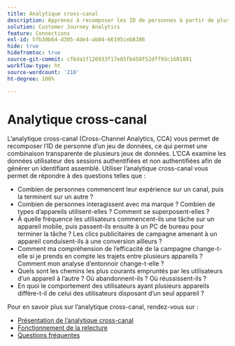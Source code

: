 ```yaml
---
title: Analytique cross-canal
description: Apprenez à recomposer les ID de personnes à partir de plusieurs jeux de données pour regrouper les personnes.
solution: Customer Journey Analytics
feature: Connections
exl-id: 5fb30b64-d305-4de4-ab84-66195ceb8386
hide: true
hidefromtoc: true
source-git-commit: cf6da1f126933f17e05fb458f52dff93c1601891
workflow-type: ht
source-wordcount: '210'
ht-degree: 100%

---
```


# Analytique cross-canal

L’analytique cross-canal (Cross-Channel Analytics, CCA) vous permet de recomposer l’ID de personne d’un jeu de données, ce qui permet une combinaison transparente de plusieurs jeux de données. L’CCA examine les données utilisateur des sessions authentifiées et non authentifiées afin de générer un identifiant assemblé. Utiliser l’analytique cross-canal vous permet de répondre à des questions telles que :

* Combien de personnes commencent leur expérience sur un canal, puis la terminent sur un autre ?
* Combien de personnes interagissent avec ma marque ? Combien de types d’appareils utilisent-elles ? Comment se superposent-elles ?
* À quelle fréquence les utilisateurs commencent-ils une tâche sur un appareil mobile, puis passent-ils ensuite à un PC de bureau pour terminer la tâche ? Les clics publicitaires de campagne amenant à un appareil conduisent-ils à une conversion ailleurs ?
* Comment ma compréhension de l’efficacité de la campagne change-t-elle si je prends en compte les trajets entre plusieurs appareils ? Comment mon analyse d’entonnoir change-t-elle ?
* Quels sont les chemins les plus courants empruntés par les utilisateurs d’un appareil à l’autre ? Où abandonnent-ils ? Où réussissent-ils ?
* En quoi le comportement des utilisateurs ayant plusieurs appareils diffère-t-il de celui des utilisateurs disposant d’un seul appareil ?

Pour en savoir plus sur l’analytique cross-canal, rendez-vous sur :

* [Présentation de l’analytique cross-canal](/help/cca/overview.md)
* [Fonctionnement de la relecture](/help/cca/replay.md)
* [Questions fréquentes](/help/cca/faq.md)
